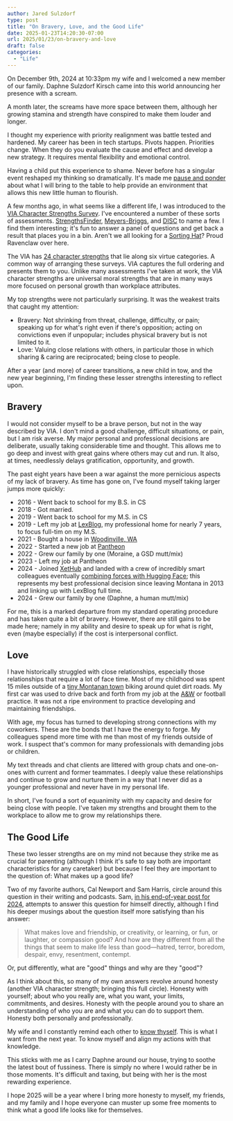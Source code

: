 ```yaml
---
author: Jared Sulzdorf
type: post
title: "On Bravery, Love, and the Good Life"
date: 2025-01-23T14:20:30-07:00
url: 2025/01/23/on-bravery-and-love
draft: false
categories:
  - "Life"
---
```


On December 9th, 2024 at 10:33pm my wife and I welcomed a new member of our family. Daphne Sulzdorf Kirsch came into this world announcing her presence with a scream.

A month later, the screams have more space between them, although her growing stamina and strength have conspired to make them louder and longer.

<!--more-->

I thought my experience with priority realignment was battle tested and hardened. My career has been in tech startups. Pivots happen. Priorities change. When they do you evaluate the cause and effect and develop a new strategy. It requires mental flexibility and emotional control.

Having a child put this experience to shame. Never before has a singular event reshaped my thinking so dramatically. It's made me [pause and ponder](https://store.dftba.com/products/pause-and-ponder-shirt) about what I will bring to the table to help provide an environment that allows this new little human to flourish.

A few months ago, in what seems like a different life, I was introduced to the [VIA Character Strengths Survey](https://www.viacharacter.org/). I've encountered a number of these sorts of assessments. [StrengthsFinder](https://en.wikipedia.org/wiki/CliftonStrengths), [Meyers-Briggs](https://en.wikipedia.org/wiki/Myers%E2%80%93Briggs_Type_Indicator), and [DISC](https://en.wikipedia.org/wiki/DISC_assessment) to name a few. I find them interesting; it's fun to answer a panel of questions and get back a result that places you in a bin. Aren't we all looking for a [Sorting Hat](https://harrypotter.fandom.com/wiki/Sorting_Hat)? Proud Ravenclaw over here.

The VIA has [24 character strengths](https://www.viacharacter.org/character-strengths) that lie along six virtue categories. A common way of arranging these surveys. VIA captures the full ordering and presents them to you. Unlike many assessments I've taken at work, the VIA character strengths are universal moral strengths that are in many ways more focused on personal growth than workplace attributes.

My top strengths were not particularly surprising. It was the weakest traits that caught my attention:

- Bravery: Not shrinking from threat, challenge, difficulty, or pain; speaking up for what's right even if there's opposition; acting on convictions even if unpopular; includes physical bravery but is not limited to it.
- Love: Valuing close relations with others, in particular those in which sharing & caring are reciprocated; being close to people.

After a year (and more) of career transitions, a new child in tow, and the new year beginning, I'm finding these lesser strengths interesting to reflect upon.

## Bravery

I would not consider myself to be a brave person, but not in the way described by VIA. I don't mind a good challenge, difficult situations, or pain, but I am risk averse. My major personal and professional decisions are deliberate, usually taking considerable time and thought. This allows me to go deep and invest with great gains where others may cut and run. It also, at times, needlessly delays gratification, opportunity, and growth.

The past eight years have been a war against the more pernicious aspects of my lack of bravery. As time has gone on, I've found myself taking larger jumps more quickly:

- 2016 - Went back to school for my B.S. in CS
- 2018 - Got married.
- 2019 - Went back to school for my M.S. in CS
- 2019 - Left my job at [LexBlog](https://www.lexblog.com/), my professional home for nearly 7 years, to focus full-tim on my M.S.
- 2021 - Bought a house in [Woodinville, WA](https://en.wikipedia.org/wiki/Woodinville,_Washington)
- 2022 - Started a new job at [Pantheon](https://pantheon.io/)
- 2022 - Grew our family by one (Moraine, a GSD mutt/mix)
- 2023 - Left my job at Pantheon
- 2024 - Joined [XetHub](https://xethub.com/) and landed with a crew of incredibly smart colleagues eventually [combining forces with Hugging Face](https://huggingface.co/blog/xethub-joins-hf); this represents my best professional decision since leaving Montana in 2013 and linking up with LexBlog full time.
- 2024 - Grew our family by one (Daphne, a human mutt/mix)

For me, this is a marked departure from my standard operating procedure and has taken quite a bit of bravery. However, there are still gains to be made here; namely in my ability and desire to speak up for what is right, even (maybe especially) if the cost is interpersonal conflict.

## Love

I have historically struggled with close relationships, especially those relationships that require a lot of face time. Most of my childhood was spent 15 miles outside of a [tiny Montanan town](https://en.wikipedia.org/wiki/Whitehall,_Montana) biking around quiet dirt roads. My first car was used to drive back and forth from my job at the [A&W](https://awrestaurants.com/) or football practice. It was not a ripe environment to practice developing and maintaining friendships.

With age, my focus has turned to developing strong connections with my coworkers. These are the bonds that I have the energy to forge. My colleagues spend more time with me than most of my friends outside of work. I suspect that's common for many professionals with demanding jobs or children.

My text threads and chat clients are littered with group chats and one-on-ones with current and former teammates. I deeply value these relationships and continue to grow and nurture them in a way that I never did as a younger professional and never have in my personal life.

In short, I've found a sort of equanimity with my capacity and desire for being close with people. I've taken my strengths and brought them to the workplace to allow me to grow my relationships there.

## The Good Life

These two lesser strengths are on my mind not because they strike me as crucial for parenting (although I think it's safe to say both are important characteristics for any caretaker) but because I feel they are important to the question of: What makes up a good life?

Two of my favorite authors, Cal Newport and Sam Harris, circle around this question in their writing and podcasts. Sam, [in his end-of-year post for 2024](https://samharris.substack.com/p/a-few-thoughts-about-the-new-year), attempts to answer this question for himself directly, although I find his deeper musings about the question itself more satisfying than his answer:

> What makes love and friendship, or creativity, or learning, or fun, or laughter, or compassion good? And how are they different from all the things that seem to make life less than good—hatred, terror, boredom, despair, envy, resentment, contempt.

Or, put differently, what are "good" things and why are they "good"?

As I think about this, so many of my own answers revolve around honesty (another VIA character strength; bringing this full circle). Honesty with yourself; about who you really are, what you want, your limits, commitments, and desires. Honesty with the people around you to share an understanding of who you are and what you can do to support them. Honesty both personally and professionally.

My wife and I constantly remind each other to [know thyself](https://en.wikipedia.org/wiki/Know_thyself). This is what I want from the next year. To know myself and align my actions with that knowledge.

This sticks with me as I carry Daphne around our house, trying to soothe the latest bout of fussiness. There is simply no where I would rather be in those moments. It's difficult and taxing, but being with her is the most rewarding experience.

I hope 2025 will be a year where I bring more honesty to myself, my friends, and my family and I hope everyone can muster up some free moments to think what a good life looks like for themselves.
